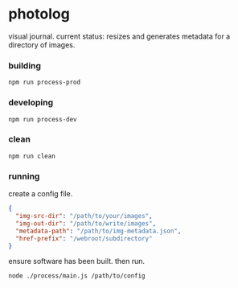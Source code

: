 # photolog
visual journal. current status: resizes and generates metadata for a directory of images.

### building

```npm run process-prod```

### developing

```npm run process-dev```

### clean

```npm run clean```

### running

create a config file.

```json
{
  "img-src-dir": "/path/to/your/images",
  "img-out-dir": "/path/to/write/images",
  "metadata-path": "/path/to/img-metadata.json",
  "href-prefix": "/webroot/subdirectory"
}
```

ensure software has been built. then run.

```
node ./process/main.js /path/to/config
```
